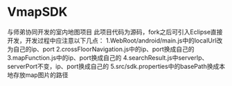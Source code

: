 # VmapSDK
与师弟协同开发的室内地图项目
此项目代码为源码，fork之后可引入Eclipse直接开发，开发过程中应注意以下几点：
1.WebRoot/android/main.js中的localUrl改为自己的ip、port
2.crossFloorNavigation.js中的ip、port换成自己的
3.mapFunction.js中的ip、port换成自己的
4.searchResult.js中serverIp、serverPort不变，ip、port换成自己的
5.src/sdk.properties中的basePath换成本地存放map图片的路径
